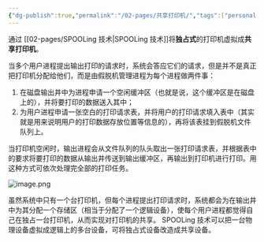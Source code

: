 ```yaml
---
{"dg-publish":true,"permalink":"/02-pages/共享打印机/","tags":["personal/blog","os"]}
---
```


通过 [[02-pages/SPOOLing 技术\|SPOOLing 技术]]将**独占式**的打印机虚拟成**共享打印机**。

当多个用户进程提出输出打印的请求时，系统会答应它们的请求，但是并不是真正把打印机分配给他们，而是由假脱机管理进程为每个进程做两件事：
 1. 在磁盘输出井中为进程申请一个空闲缓冲区（也就是说，这个缓冲区是在磁盘上的），并将要打印的数据送入其中；
 2. 为用户进程申请一张空白的打印请求表，并将用户的打印请求填入表中（其实就是用来说明用户的打印数据存放位置等信息的），再将该表挂到假脱机文件队列上。

当打印机空闲时，输出进程会从文件队列的队头取出一张打印请求表，并根据表中的要求将要打印的数据从输出井传送到输出缓冲区，再输出到打印机进行打印。用这种方式可依次处理完全部的打印任务。

![image.png](https://yelanyanyu-img-bed.oss-cn-hangzhou.aliyuncs.com/img/blog/2024/08/20240809220715.png)


虽然系统中只有一个台打印机，但每个进程提出打印请求时，系统都会为在输出井中为其分配一个存储区（相当于分配了一个逻辑设备），使每个用户进程都觉得自己在独占一台打印机，从而实现对打印机的共享。
SPOOLing 技术可以把一台物理设备虚拟成逻辑上的多台设备，可将独占式设备改造成共享设备。